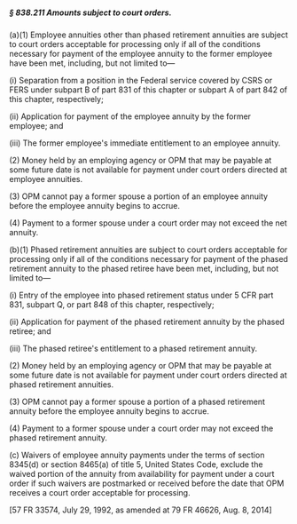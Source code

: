 ##### § 838.211 Amounts subject to court orders. #####

(a)(1) Employee annuities other than phased retirement annuities are subject to court orders acceptable for processing only if all of the conditions necessary for payment of the employee annuity to the former employee have been met, including, but not limited to—

(i) Separation from a position in the Federal service covered by CSRS or FERS under subpart B of part 831 of this chapter or subpart A of part 842 of this chapter, respectively;

(ii) Application for payment of the employee annuity by the former employee; and

(iii) The former employee's immediate entitlement to an employee annuity.

(2) Money held by an employing agency or OPM that may be payable at some future date is not available for payment under court orders directed at employee annuities.

(3) OPM cannot pay a former spouse a portion of an employee annuity before the employee annuity begins to accrue.

(4) Payment to a former spouse under a court order may not exceed the net annuity.

(b)(1) Phased retirement annuities are subject to court orders acceptable for processing only if all of the conditions necessary for payment of the phased retirement annuity to the phased retiree have been met, including, but not limited to—

(i) Entry of the employee into phased retirement status under 5 CFR part 831, subpart Q, or part 848 of this chapter, respectively;

(ii) Application for payment of the phased retirement annuity by the phased retiree; and

(iii) The phased retiree's entitlement to a phased retirement annuity.

(2) Money held by an employing agency or OPM that may be payable at some future date is not available for payment under court orders directed at phased retirement annuities.

(3) OPM cannot pay a former spouse a portion of a phased retirement annuity before the employee annuity begins to accrue.

(4) Payment to a former spouse under a court order may not exceed the phased retirement annuity.

(c) Waivers of employee annuity payments under the terms of section 8345(d) or section 8465(a) of title 5, United States Code, exclude the waived portion of the annuity from availability for payment under a court order if such waivers are postmarked or received before the date that OPM receives a court order acceptable for processing.

[57 FR 33574, July 29, 1992, as amended at 79 FR 46626, Aug. 8, 2014]